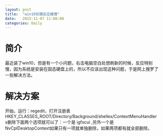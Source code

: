 ```yaml
---
layout: post
title:  "win10右键反应缓慢"
date:   2015-11-07 11:00:00
categories: Daily
---
```

# 简介 #
最近装了win10，但是有一个小问题，右击电脑空白处想刷新的时候，反应特别慢，因为系统是安装在固态硬盘上的，所以不应该出现这种问题，于是网上搜罗了一些解决方法。
# 解决方案 #
开始，运行：regedit，打开注册表HKEY_CLASSES_ROOT/Directory/Background/shellex/ContextMenuHandlers删除下面两个选项就可以了：一个是 igfxcui ,另外一个是NvCplDesktopContext如果只有一项就单独删除，如果两项都有就全部删除。